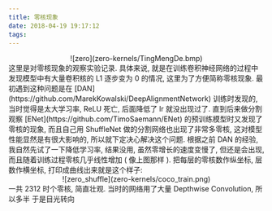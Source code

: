 ```yaml
---
title: 零核现象
date: 2018-04-19 19:17:12
tags:
---
```

<div align=center>
![zero](zero-kernels/TingMengDe.bmp)  
</div>
<div align=left>
这里是对零核现象的观察实验记录.  
具体来说, 就是在训练卷积神经网络的过程中发现模型中有大量卷积核的 L1 逐步变为 0 的情况, 这里为了方便简称零核现象.  
<!--more-->
最初遇到这种问题是在 [DAN](https://github.com/MarekKowalski/DeepAlignmentNetwork) 训练时发现的, 当时觉得是太大学习率, ReLU 死亡, 后面降低了 lr 就没出现过了.  
直到后来做分割观察 [ENet](https://github.com/TimoSaemann/ENet) 的预训练模型时又发现了零核的现象, 而且自己用 ShuffleNet 做的分割网络也出现了非常多零核, 这对模型性能显然是有很大影响的, 所以就下定决心解决这个问题.  
根据之前 DAN 的经验, 我自然先试了一下降低学习率, 结果没用, 虽然零增长的速度变慢了, 但还是会出现, 而且随着训练过程零核几乎线性增加 ( 像上图那样 ).  
把每层的零核数作纵坐标, 层数作横坐标, 打印成曲线出来就是这个样子:  
<div align=center>
![zero_shuffle](zero-kernels/coco_train.png)  
</div>
<div align=left>
一共 2312 时个零核, 简直壮观. 当时的网络用了大量 Depthwise Convolution, 所以多半  
于是目光转向












